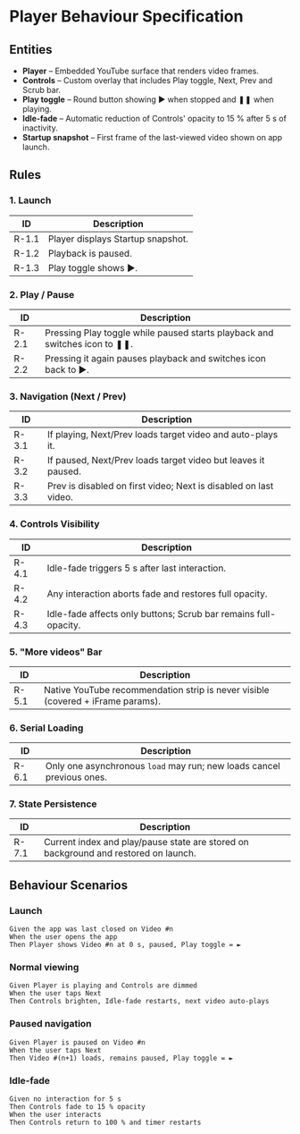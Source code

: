 # Player Behaviour Specification

## Entities
- **Player** – Embedded YouTube surface that renders video frames.
- **Controls** – Custom overlay that includes Play toggle, Next, Prev and Scrub bar.
- **Play toggle** – Round button showing ► when stopped and ❚❚ when playing.
- **Idle-fade** – Automatic reduction of Controls' opacity to 15 % after 5 s of inactivity.
- **Startup snapshot** – First frame of the last-viewed video shown on app launch.

## Rules

### 1. Launch
| ID | Description |
|----|-------------|
| R-1.1 | Player displays Startup snapshot. |
| R-1.2 | Playback is paused. |
| R-1.3 | Play toggle shows ►. |

### 2. Play / Pause
| ID | Description |
|----|-------------|
| R-2.1 | Pressing Play toggle while paused starts playback and switches icon to ❚❚. |
| R-2.2 | Pressing it again pauses playback and switches icon back to ►. |

### 3. Navigation (Next / Prev)
| ID | Description |
|----|-------------|
| R-3.1 | If playing, Next/Prev loads target video and auto-plays it. |
| R-3.2 | If paused, Next/Prev loads target video but leaves it paused. |
| R-3.3 | Prev is disabled on first video; Next is disabled on last video. |

### 4. Controls Visibility
| ID | Description |
|----|-------------|
| R-4.1 | Idle-fade triggers 5 s after last interaction. |
| R-4.2 | Any interaction aborts fade and restores full opacity. |
| R-4.3 | Idle-fade affects only buttons; Scrub bar remains full-opacity. |

### 5. "More videos" Bar
| ID | Description |
|----|-------------|
| R-5.1 | Native YouTube recommendation strip is never visible (covered + iFrame params). |

### 6. Serial Loading
| ID | Description |
|----|-------------|
| R-6.1 | Only one asynchronous `load` may run; new loads cancel previous ones. |

### 7. State Persistence
| ID | Description |
|----|-------------|
| R-7.1 | Current index and play/pause state are stored on background and restored on launch. |

## Behaviour Scenarios

### Launch
```
Given the app was last closed on Video #n
When the user opens the app
Then Player shows Video #n at 0 s, paused, Play toggle = ►
```

### Normal viewing
```
Given Player is playing and Controls are dimmed
When the user taps Next
Then Controls brighten, Idle-fade restarts, next video auto-plays
```

### Paused navigation
```
Given Player is paused on Video #n
When the user taps Next
Then Video #(n+1) loads, remains paused, Play toggle = ►
```

### Idle-fade
```
Given no interaction for 5 s
Then Controls fade to 15 % opacity
When the user interacts
Then Controls return to 100 % and timer restarts
``` 